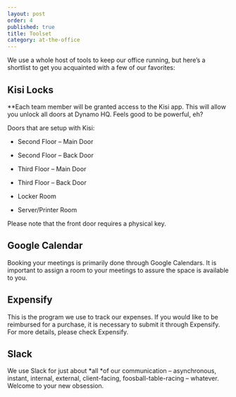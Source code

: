 ```yaml
---
layout: post
order: 4
published: true
title: Toolset
category: at-the-office
---
```

We use a whole host of tools to keep our office running, but here’s a shortlist to get you acquainted with a few of our favorites:

<!-- more -->

## Kisi Locks
**Each team member will be granted access to the Kisi app. This will allow you unlock all doors at Dynamo HQ. Feels good to be powerful, eh? 

Doors that are setup with Kisi:

* Second Floor – Main Door

* Second Floor – Back Door

* Third Floor – Main Door

* Third Floor – Back Door

* Locker Room

* Server/Printer Room

Please note that the front door requires a physical key. 

## Google Calendar

Booking your meetings is primarily done through Google Calendars. It is important to assign a room to your meetings to assure the space is available to you. 

## Expensify

This is the program we use to track our expenses. If you would like to be reimbursed for a purchase, it is necessary to submit it through Expensify. For more details, please check Expensify. 

## Slack

We use Slack for just about *all *of our communication – asynchronous, instant, internal, external, client-facing, foosball-table-racing – whatever. Welcome to your new obsession. 

